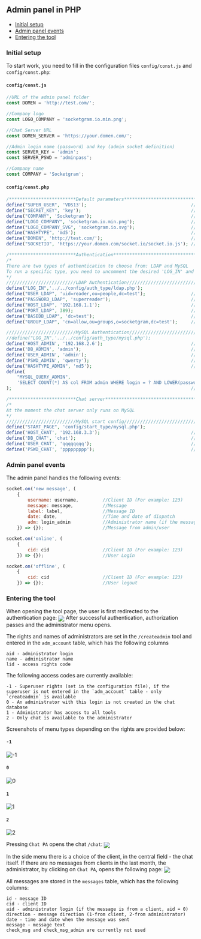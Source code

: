 ## <a name="adminphp"></a> Admin panel in PHP

* [Initial setup](#startadminclient)
* [Admin panel events](#eventadmin)
* [Entering the tool](#loginadmin)

### <a name="startadminclient"> Initial setup
To start work, you need to fill in the configuration files `config/const.js` and `config/const.php`:
#### `config/const.js`
```js
//URL of the admin panel folder
const DOMEN = 'http://test.com/';

//Company logo
const LOGO_COMPANY = 'socketgram.io.min.png';

//Chat Server URL
const DOMEN_SERVER = 'https://your.domen.com/';

//Admin login name (password) and key (admin socket definition)
const SERVER_KEY = 'admin';
const SERVER_PSWD = 'adminpass';

//Company name
const COMPANY = 'Socketgram';
```

#### `config/const.php`
```php
/*************************Default parameters**********************************/
define("SUPER_USER", 'VDS13');                                       //Superuser/administrator login
define("SECRET_KEY", 'key');                                         //Secret key
define("COMPANY", 'Socketgram');                                     //Company name
define("LOGO_COMPANY", 'socketgram.io.min.png');                     //Company logo(PNG)
define("LOGO_COMPANY_SVG", 'socketgram.io.svg');                     //Company logo(SVG)
define("HASHTYPE", 'md5');                                           //Room hashing type
define("DOMEN", 'http://test.com/');                                 //URL of the admin panel folder
define("SOCKETIO", 'https://your.domen.com/socket.io/socket.io.js'); //URL of socket.io library on chat server

/*************************Authentication**********************************/
/*
There are two types of authentication to choose from: LDAP and MySQL
To run a specific type, you need to uncomment the desired 'LOG_IN' and enter constant values
*/
//////////////////////////LDAP Authentication////////////////////////////////
define("LOG_IN",'../../config/auth_type/ldap.php');
define("USER_LDAP", 'uid=reader,ou=people,dc=test');                 //LDAP reader-user qualifier
define("PASSWORD_LDAP", 'superreader');                              //LDAP reader password
define("HOST_LDAP", '192.168.1.1');                                  //LDAP server host
define("PORT_LDAP", 389);                                            //LDAP server port
define("BASEDB_LDAP", 'dc=test');                                    //Base DN
define("GROUP_LDAP", 'cn=allow,ou=groups,o=socketgram,dc=test');     //LDAP user group with chat access

//////////////////////////MySQL Authentication///////////////////////////////
//define("LOG_IN",'../../config/auth_type/mysql.php');
define('HOST_ADMIN', '192.168.2.6');                                 //Database IP host
define('DB_ADMIN', 'admin');                                         //Database name
define('USER_ADMIN', 'admin');                                       //Database user
define('PSWD_ADMIN', 'qwerty');                                      //Database password
define("HASHTYPE_ADMIN", 'md5');                                     //Administrator password hash type
define(
	"MYSQL_QUERY_ADMIN",
	'SELECT COUNT(*) AS col FROM admin WHERE login = ? AND LOWER(password) = ?'
);                                                                   //Query to check if an administrator exists in the database

/*************************Chat server**********************************/
/*
At the moment the chat server only runs on MySQL
*/
//////////////////////////MySQL start config//////////////////////////////
define("START_PAGE", 'config/start_type/mysql.php');
define('HOST_CHAT', '192.168.3.3');                                  //Chat Server IP host
define('DB_CHAT', 'chat');                                           //Chat Server Database name
define('USER_CHAT', 'qqqqqqqq');                                     //Chat Server Database user
define('PSWD_CHAT', 'ppppppppp');                                    //Chat Server Database password
```

### <a name="eventadmin"> Admin panel events

The admin panel handles the following events:
```js
socket.on('new message', (
    {
        username: username,         //Client ID (For example: 123)
        message: message,           //Message
        label: label,               //Message ID
        date: date,                 //Time and date of dispatch
        adm: login_admin            //Administrator name (if the message was written by the client, the parameter is 0)
    }) => {});                      //Message from admin/user
```
```js
socket.on('online', (
    {
        cid: cid                    //Client ID (For example: 123)
    }) => {});                      //User Login
```
```js
socket.on('offline', (
    {
        cid: cid                    //Client ID (For example: 123)
    }) => {});                      //User logout
```

### <a name="loginadmin"> Entering the tool

When opening the tool page, the user is first redirected to the authentication page:
<img src="../docs/auth.PNG" align="center">
After successful authentication, authorization passes and the administrator menu opens.

The rights and names of administrators are set in the `/createadmin` tool and entered in the `adm_account` table, which has the following columns
```
aid - administrator login
name - administrator name
lid - access rights code
```
The following access codes are currently available:
```
-1 - Superuser rights (set in the configuration file), if the superuser is not entered in the `adm_account` table - only `createadmin` is available
0 - An administrator with this login is not created in the chat database
1 - Administrator has access to all tools
2 - Only chat is available to the administrator
```
Screenshots of menu types depending on the rights are provided below:
#### `-1`
<img src="../docs/superuser.PNG" align="center" alt="-1">

#### `0`
<img src="../docs/zero_allow.PNG" align="center" alt="0">

#### `1`
<img src="../docs/menu_super.PNG" align="center" alt="1">

#### `2`
<img src="../docs/menu.PNG" align="center" alt="2">

Pressing `Chat PA` opens the chat `/chat`:
<img src="../docs/online.PNG" align="center">

In the side menu there is a choice of the client, in the central field - the chat itself.
If there are no messages from clients in the last month, the administrator, by clicking on `Chat PA`, opens the following page:
<img src="../docs/zero_msg.PNG" align="center">

All messages are stored in the `messages` table, which has the following columns:
```
id - message ID
cid - client ID
aid - administrator login (if the message is from a client, aid = 0)
direction - message direction (1-from client, 2-from administrator)
date - time and date when the message was sent
message - message text
check_msg and check_msg_admin are currently not used
```